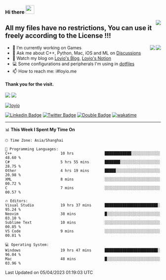 <h3 align="left">Hi there <img src="https://media.giphy.com/media/hvRJCLFzcasrR4ia7z/giphy.gif" width="28"></h3>
<a align="right" href="https://github.com/loyio/loyio/blob/master/STAR/README.md"><img align="right" src="https://img.shields.io/badge/LOYIO-STAR-green" /></a>

## All my files have no restrictions, You can use it freely according to the License !!!

<a href="https://github.com/loyio#gh-light-mode-only">
     <img align="right"  src="https://loy-readme.vercel.app/api/top-langs/?username=loyio&langs_count=6&hide=css,html,jupyter%20notebook" />
</a>

<a href="https://github.com/loyio#gh-dark-mode-only">
  <img align="right"  src="https://loy-readme.vercel.app/api/top-langs/?username=loyio&langs_count=6&theme=slateorange&hide=css,html,jupyter%20notebook" />
</a>



- 🔭 I’m currently working on Games
- 💬 Ask me about C++, Python, Mac, iOS and ML on [Discussions](https://github.com/loyio/blog/discussions)
- 📔 Watch my blog on [Loyio's Blog](https://loyio.me), [Loyio's Notion](https://loyio.notion.site/loyio/Loyio-s-Dashboard-2f56bd29222a445ea9d9e8802a1ac83b)
- 💻 Some configurations and peripherals I'm using in [dotfiles](https://github.com/loyio/dotfiles)
- 📫 How to reach me: i#loyio.me


#### Thank you for the visit.
<img src="http://profile-counter.glitch.me/loyio/count.svg" />

<img src="https://loy-readme.vercel.app/api?username=loyio&show_icons=true&hide=stars&include_all_commits=true&hide_title=true&theme=slateorange" />

     

[![loyio](https://github-profile-trophy.vercel.app/?username=loyio&theme=onedark&column=4)](https://github.com/loyio)

[![Linkedin Badge](https://img.shields.io/badge/-@loyio-0077b5?style=flat-square&logo=Linkedin&logoColor=white&labelColor=0077b5&link=https://www.linkedin.com/in/loyio-hex-363172158/)](https://www.linkedin.com/in/loyio-hex-363172158/)
[![Twitter Badge](https://img.shields.io/badge/-@loyiome-1ca0f1?style=flat-square&labelColor=1ca0f1&logo=twitter&logoColor=white&link=https://twitter.com/loyiome)](https://twitter.com/loyiome)
[![Double Badge](https://img.shields.io/badge/@loyio-007722?style=flat&logo=Douban&logoColor=white)](https://www.douban.com/people/susmote)
[![wakatime](https://wakatime.com/badge/user/c0ddc104-5a20-41d1-ab9a-c4d9ea20a4d9.svg)](https://wakatime.com/@c0ddc104-5a20-41d1-ab9a-c4d9ea20a4d9)

-------
<!--START_SECTION:waka-->
📊 **This Week I Spent My Time On** 

```text
🕑︎ Time Zone: Asia/Shanghai

💬 Programming Languages: 
C++                      10 hrs              ████████████░░░░░░░░░░░░░   48.60 % 
C#                       5 hrs 55 mins       ███████░░░░░░░░░░░░░░░░░░   28.75 % 
Other                    4 hrs 19 mins       █████░░░░░░░░░░░░░░░░░░░░   20.98 % 
XML                      8 mins              ░░░░░░░░░░░░░░░░░░░░░░░░░   00.72 % 
C                        7 mins              ░░░░░░░░░░░░░░░░░░░░░░░░░   00.57 % 

🔥 Editors: 
Visual Studio            19 hrs 37 mins      ████████████████████████░   95.24 % 
Neovim                   38 mins             █░░░░░░░░░░░░░░░░░░░░░░░░   03.10 % 
Sublime Text             10 mins             ░░░░░░░░░░░░░░░░░░░░░░░░░   00.85 % 
VS Code                  9 mins              ░░░░░░░░░░░░░░░░░░░░░░░░░   00.81 % 

💻 Operating System: 
Windows                  19 hrs 47 mins      ████████████████████████░   96.04 % 
Mac                      48 mins             █░░░░░░░░░░░░░░░░░░░░░░░░   03.96 % 
```


 Last Updated on 05/04/2023 01:19:03 UTC
<!--END_SECTION:waka-->
